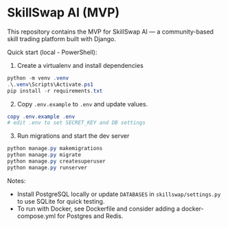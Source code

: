 # SkillSwap AI (MVP)

This repository contains the MVP for SkillSwap AI — a community-based skill trading platform built with Django.


Quick start (local - PowerShell):

1. Create a virtualenv and install dependencies

```powershell
python -m venv .venv
.\.venv\Scripts\Activate.ps1
pip install -r requirements.txt
```

2. Copy `.env.example` to `.env` and update values.

```powershell
copy .env.example .env
# edit .env to set SECRET_KEY and DB settings
```

3. Run migrations and start the dev server

```powershell
python manage.py makemigrations
python manage.py migrate
python manage.py createsuperuser
python manage.py runserver
```

Notes:
- Install PostgreSQL locally or update `DATABASES` in `skillswap/settings.py` to use SQLite for quick testing.
- To run with Docker, see Dockerfile and consider adding a docker-compose.yml for Postgres and Redis.

